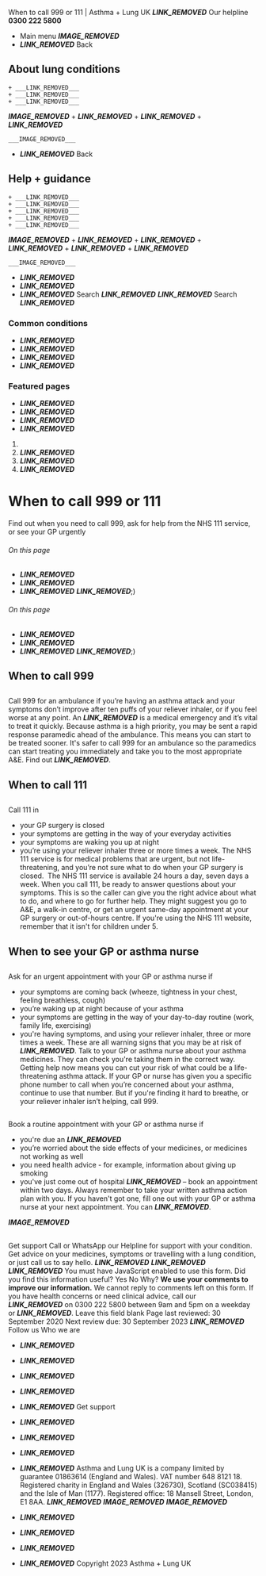 
When to call 999 or 111 | Asthma + Lung UK
 ___LINK_REMOVED___
 Our helpline **0300 222 5800**
* Main menu
___IMAGE_REMOVED___
* ___LINK_REMOVED___
 Back
 
## About lung conditions
	+ ___LINK_REMOVED___
	+ ___LINK_REMOVED___
	+ ___LINK_REMOVED___
___IMAGE_REMOVED___
	+ ___LINK_REMOVED___
	+ ___LINK_REMOVED___
	+ ___LINK_REMOVED___
	
	
	___IMAGE_REMOVED___
* ___LINK_REMOVED___
 Back
 
## Help + guidance
	+ ___LINK_REMOVED___
	+ ___LINK_REMOVED___
	+ ___LINK_REMOVED___
	+ ___LINK_REMOVED___
	+ ___LINK_REMOVED___
___IMAGE_REMOVED___
	+ ___LINK_REMOVED___
	+ ___LINK_REMOVED___
	+ ___LINK_REMOVED___
	+ ___LINK_REMOVED___
	+ ___LINK_REMOVED___
	
	
	___IMAGE_REMOVED___
* ___LINK_REMOVED___
* ___LINK_REMOVED___
* ___LINK_REMOVED___
Search
___LINK_REMOVED___ 
 ___LINK_REMOVED___
Search
___LINK_REMOVED___
### Common conditions
* ___LINK_REMOVED___
* ___LINK_REMOVED___
* ___LINK_REMOVED___
* ___LINK_REMOVED___
### Featured pages
* ___LINK_REMOVED___
* ___LINK_REMOVED___
* ___LINK_REMOVED___
* ___LINK_REMOVED___
1. 
3. ___LINK_REMOVED___
5. ___LINK_REMOVED___
7. ___LINK_REMOVED___
# When to call 999 or 111
Find out when you need to call 999, ask for help from the NHS 111 service, or see your GP urgently
###### On this page
* ___LINK_REMOVED___
* ___LINK_REMOVED___
* ___LINK_REMOVED___
___LINK_REMOVED___;) 
###### On this page
* ___LINK_REMOVED___
* ___LINK_REMOVED___
* ___LINK_REMOVED___
___LINK_REMOVED___;) 
## When to call 999
## 
 Call 999 for an ambulance if
you’re having an asthma attack and your symptoms don’t improve after ten puffs of your reliever inhaler, or if you feel worse at any point.
An ___LINK_REMOVED___ is a medical emergency and it’s vital to treat it quickly. Because asthma is a high priority, you may be sent a rapid response paramedic ahead of the ambulance. This means you can start to be treated sooner.
It's safer to call 999 for an ambulance so the paramedics can start treating you immediately and take you to the most appropriate A&E.
Find out ___LINK_REMOVED___.
## When to call 111
## 
 Call 111 in
* your GP surgery is closed
* your symptoms are getting in the way of your everyday activities
* your symptoms are waking you up at night
* you’re using your reliever inhaler three or more times a week.
The NHS 111 service is for medical problems that are urgent, but not life-threatening, and you’re not sure what to do when your GP surgery is closed. 
The NHS 111 service is available 24 hours a day, seven days a week.
When you call 111, be ready to answer questions about your symptoms. This is so the caller can give you the right advice about what to do, and where to go for further help.
They might suggest you go to A&E, a walk-in centre, or get an urgent same-day appointment at your GP surgery or out-of-hours centre.
If you're using the NHS 111 website, remember that it isn't for children under 5. 
## When to see your GP or asthma nurse
## 
 Ask for an urgent appointment with your GP or asthma nurse if
* your symptoms are coming back (wheeze, tightness in your chest, feeling breathless, cough)
* you’re waking up at night because of your asthma
* your symptoms are getting in the way of your day-to-day routine (work, family life, exercising)
* you're having symptoms, and using your reliever inhaler, three or more times a week.
These are all warning signs that you may be at risk of ___LINK_REMOVED___. Talk to your GP or asthma nurse about your asthma medicines. They can check you're taking them in the correct way.
Getting help now means you can cut your risk of what could be a life-threatening asthma attack.
If your GP or nurse has given you a specific phone number to call when you’re concerned about your asthma, continue to use that number.
But if you're finding it hard to breathe, or your reliever inhaler isn’t helping, call 999.
## 
 Book a routine appointment with your GP or asthma nurse if
* you're due an ___LINK_REMOVED___
* you’re worried about the side effects of your medicines, or medicines not working as well
* you need health advice - for example, information about giving up smoking
* you've just come out of hospital ___LINK_REMOVED___ – book an appointment within two days.
Always remember to take your written asthma action plan with you. If you haven't got one, fill one out with your GP or asthma nurse at your next appointment. You can ___LINK_REMOVED___.
 
___IMAGE_REMOVED___
## 
 Get support
Call or WhatsApp our Helpline for support with your condition. Get advice on your medicines, symptoms or travelling with a lung condition, or just call us to say hello.
___LINK_REMOVED___
___LINK_REMOVED___
___LINK_REMOVED___
You must have JavaScript enabled to use this form.
Did you find this information useful?
Yes
No
Why?
**We use your comments to improve our information.** We cannot reply to comments left on this form. If you have health concerns or need clinical advice, call our ___LINK_REMOVED___ on 0300 222 5800 between 9am and 5pm on a weekday or ___LINK_REMOVED___.
Leave this field blank
Page last reviewed: 
30 September 2020
Next review due: 
30 September 2023
 ___LINK_REMOVED___
Follow us
 Who we are
 
* ___LINK_REMOVED___
* ___LINK_REMOVED___
* ___LINK_REMOVED___
* ___LINK_REMOVED___
* ___LINK_REMOVED___
 Get support
 
* ___LINK_REMOVED___
* ___LINK_REMOVED___
* ___LINK_REMOVED___
* ___LINK_REMOVED___
Asthma and Lung UK is a company limited by guarantee 01863614 (England and Wales). VAT number 648 8121 18.
Registered charity in England and Wales (326730), Scotland (SC038415) and the Isle of Man (1177). Registered office: 18 Mansell Street, London, E1 8AA.
___LINK_REMOVED___
___IMAGE_REMOVED___
___IMAGE_REMOVED___
* ___LINK_REMOVED___
* ___LINK_REMOVED___
* ___LINK_REMOVED___
* ___LINK_REMOVED___
 Copyright 2023 Asthma + Lung UK
 
